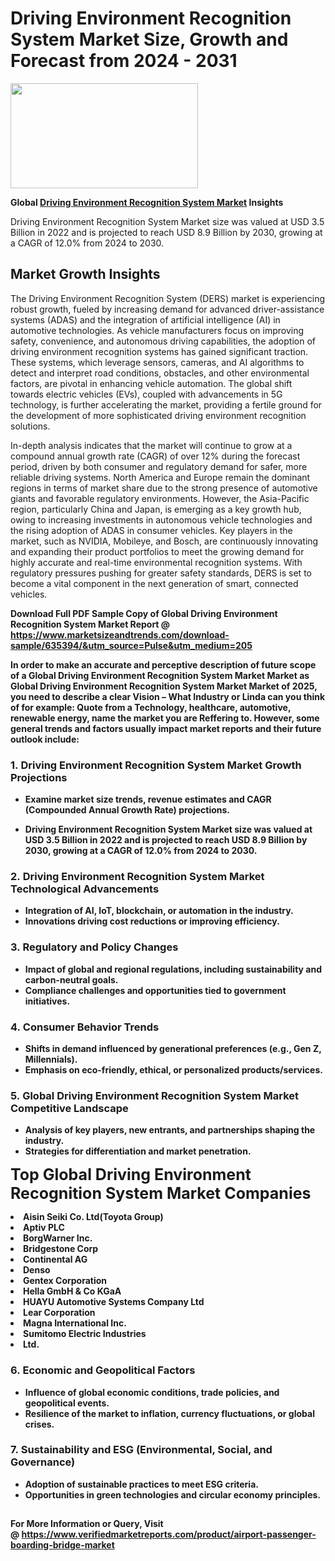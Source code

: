 <H1>Driving Environment Recognition System Market Size, Growth and Forecast from 2024 - 2031</H1><img class="aligncenter size-medium wp-image-584254" src="https://thirdeyenews.in/wp-content/uploads/2024/09/Global-Market-Research-300x168.jpeg" alt="" width="300" height="168" /><p><strong>Global&nbsp;<a href="https://www.marketsizeandtrends.com/download-sample/635394/&amp;utm_source=Pulse&amp;utm_medium=205">Driving Environment Recognition System Market</a> Insights</strong></p><p>Driving Environment Recognition System Market size was valued at USD 3.5 Billion in 2022 and is projected to reach USD 8.9 Billion by 2030, growing at a CAGR of 12.0% from 2024 to 2030.</p><p><h2>Market Growth Insights</h2> <p>The Driving Environment Recognition System (DERS) market is experiencing robust growth, fueled by increasing demand for advanced driver-assistance systems (ADAS) and the integration of artificial intelligence (AI) in automotive technologies. As vehicle manufacturers focus on improving safety, convenience, and autonomous driving capabilities, the adoption of driving environment recognition systems has gained significant traction. These systems, which leverage sensors, cameras, and AI algorithms to detect and interpret road conditions, obstacles, and other environmental factors, are pivotal in enhancing vehicle automation. The global shift towards electric vehicles (EVs), coupled with advancements in 5G technology, is further accelerating the market, providing a fertile ground for the development of more sophisticated driving environment recognition solutions.</p> <p><strong></strong></p> <p>In-depth analysis indicates that the market will continue to grow at a compound annual growth rate (CAGR) of over 12% during the forecast period, driven by both consumer and regulatory demand for safer, more reliable driving systems. North America and Europe remain the dominant regions in terms of market share due to the strong presence of automotive giants and favorable regulatory environments. However, the Asia-Pacific region, particularly China and Japan, is emerging as a key growth hub, owing to increasing investments in autonomous vehicle technologies and the rising adoption of ADAS in consumer vehicles. Key players in the market, such as NVIDIA, Mobileye, and Bosch, are continuously innovating and expanding their product portfolios to meet the growing demand for highly accurate and real-time environmental recognition systems. With regulatory pressures pushing for greater safety standards, DERS is set to become a vital component in the next generation of smart, connected vehicles.</p> <p><strong></p><p><span class=""><strong>Download Full PDF Sample Copy of Global Driving Environment Recognition System Market Report</strong> @ <a href="https://www.marketsizeandtrends.com/download-sample/635394/&amp;utm_source=Pulse&amp;utm_medium=205" target="_blank">https://www.marketsizeandtrends.com/download-sample/635394/&amp;utm_source=Pulse&amp;utm_medium=205</a></span></p><p>In order to make an accurate and perceptive description of future scope of a Global&nbsp;Driving Environment Recognition System Market Market as Global&nbsp;Driving Environment Recognition System Market Market of 2025, you need to describe a clear Vision &ndash; What Industry or Linda can you think of for example: Quote from a Technology, healthcare, automotive, renewable energy, name the market you are Reffering to. However, some general trends and factors usually impact market reports and their future outlook include:</p><h3>1.&nbsp;<strong>Driving Environment Recognition System Market Growth Projections</strong></h3><ul><li>Examine market size trends, revenue estimates and CAGR (Compounded Annual Growth Rate) projections.</li><li><p>Driving Environment Recognition System Market size was valued at USD 3.5 Billion in 2022 and is projected to reach USD 8.9 Billion by 2030, growing at a CAGR of 12.0% from 2024 to 2030.</p></li></ul><h3>2.&nbsp;<strong>Driving Environment Recognition System Market Technological Advancements</strong></h3><ul><li>Integration of AI, IoT, blockchain, or automation in the industry.</li><li>Innovations driving cost reductions or improving efficiency.</li></ul><h3>3.&nbsp;<strong>Regulatory and Policy Changes</strong></h3><ul><li>Impact of global and regional regulations, including sustainability and carbon-neutral goals.</li><li>Compliance challenges and opportunities tied to government initiatives.</li></ul><h3>4.&nbsp;<strong>Consumer Behavior Trends</strong></h3><ul><li>Shifts in demand influenced by generational preferences (e.g., Gen Z, Millennials).</li><li>Emphasis on eco-friendly, ethical, or personalized products/services.</li></ul><h3>5.&nbsp;<strong>Global Driving Environment Recognition System Market Competitive Landscape</strong></h3><ul><li>Analysis of key players, new entrants, and partnerships shaping the industry.</li><li>Strategies for differentiation and market penetration.</li></ul><p data-pm-slice="1 1 []"><span style="color: inherit; font-family: inherit; font-size: 25px;">Top Global Driving Environment Recognition System Market Companies</span></p><div class="" data-test-id=""><p><li>Aisin Seiki Co. Ltd(Toyota Group)</li><li> Aptiv PLC</li><li> BorgWarner Inc.</li><li> Bridgestone Corp</li><li> Continental AG</li><li> Denso</li><li> Gentex Corporation</li><li> Hella GmbH & Co KGaA</li><li> HUAYU Automotive Systems Company Ltd</li><li> Lear Corporation</li><li> Magna International Inc.</li><li> Sumitomo Electric Industries</li><li> Ltd.</li></p></div><h3>6.&nbsp;<strong>Economic and Geopolitical Factors</strong></h3><ul><li>Influence of global economic conditions, trade policies, and geopolitical events.</li><li>Resilience of the market to inflation, currency fluctuations, or global crises.</li></ul><h3>7.&nbsp;<strong>Sustainability and ESG (Environmental, Social, and Governance)</strong></h3><ul><li>Adoption of sustainable practices to meet ESG criteria.</li><li>Opportunities in green technologies and circular economy principles.</li></ul><h2><strong style="font-size: 14px;">For More Information or Query, Visit @&nbsp;</strong><a style="background-color: #ffffff; font-size: 14px;" href="https://www.marketsizeandtrends.com/report/driving-environment-recognition-system-market/" target="_blank">https://www.verifiedmarketreports.com/product/airport-passenger-boarding-bridge-market</a></h2>

